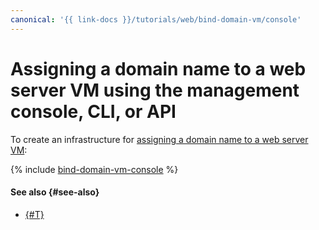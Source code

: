```yaml
---
canonical: '{{ link-docs }}/tutorials/web/bind-domain-vm/console'
---
```


# Assigning a domain name to a web server VM using the management console, CLI, or API

To create an infrastructure for [assigning a domain name to a web server VM](index.md):

{% include [bind-domain-vm-console](../../../_tutorials/applied/bind-domain-vm-console.md) %}

#### See also {#see-also}

* [{#T}](terraform.md)